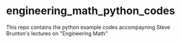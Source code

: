 # engineering_math_python_codes
This repo contains the python example codes accompayning Steve Brunton's lectures on "Engineering Math"

